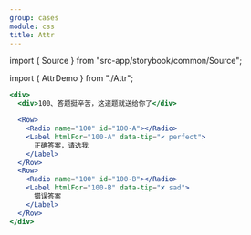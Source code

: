 ```yaml
---
group: cases
module: css
title: Attr
---
```


import { Source } from "src-app/storybook/common/Source";

import { AttrDemo } from "./Attr";

<AttrDemo />

```jsx
<div>
  <div>100、答题挺辛苦，这道题就送给你了</div>

  <Row>
    <Radio name="100" id="100-A"></Radio>
    <Label htmlFor="100-A" data-tip="✔︎ perfect">
      正确答案，请选我
    </Label>
  </Row>
  <Row>
    <Radio name="100" id="100-B"></Radio>
    <Label htmlFor="100-B" data-tip="✘ sad">
      错误答案
    </Label>
  </Row>
</div>
```

<Source path="src-components/css/Attr.tsx" />
